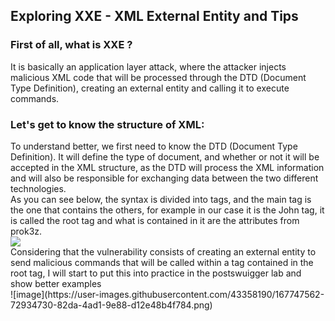 ## Exploring XXE - XML ​​External Entity and Tips

<h3>First of all, what is XXE ?</h3>

It is basically an application layer attack, where the attacker injects malicious XML code that will be processed through the DTD (Document Type Definition), creating an external entity and calling it to execute commands.

<h3>Let's get to know the structure of XML:
</h3>
To understand better, we first need to know the DTD (Document Type Definition). It will define the type of document, and whether or not it will be accepted in the XML structure, as the DTD will process the XML information and will also be responsible for exchanging data between the two different technologies.
<br>
As you can see below, the syntax is divided into tags, and the main tag is the one that contains the others, for example in our case it is the John tag, it is called the root tag and what is contained in it are the attributes from prok3z.<br>
<img src="https://user-images.githubusercontent.com/43358190/167747285-05943069-98a1-415c-88e7-c99f501fd5c6.png">
<br>
Considering that the vulnerability consists of creating an external entity to send malicious commands that will be called within a tag contained in the root tag, I will start to put this into practice in the postswuigger lab and show better examples
<br>
![image](https://user-images.githubusercontent.com/43358190/167747562-72934730-82da-4ad1-9e88-d12e48b4f784.png)
